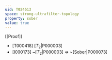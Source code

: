 ```yaml
---
uid: T024513
space: strong-ultrafilter-topology
property: sober
value: true
---
```

[[Proof]]

* [T000418] [$T_2$|P000003]
* [I000173] ~[$T_2$|P000003] => ~[Sober|P000073]

